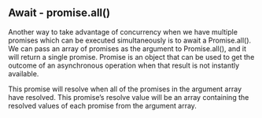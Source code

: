 ## Await - promise.all()

Another way to take advantage of concurrency when we have multiple promises which can be executed simultaneously is to await a Promise.all().
We can pass an array of promises as the argument to Promise.all(), and it will return a single promise. Promise is an object that can be used to get the outcome of an asynchronous operation when that result is not instantly available.

This promise will resolve when all of the promises in the argument array have resolved. This promise’s resolve value will be an array containing the resolved values of each promise from the argument array.
